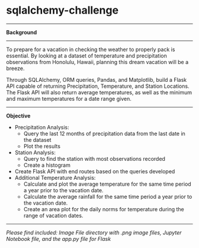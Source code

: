 # sqlalchemy-challenge
_______________________________
**Background**


_______________________________

To prepare for a vacation in checking the weather to properly pack is essential.  By looking at a dataset of temperature and precipitation observations from Honolulu, Hawaii, planning this dream vacation will be a breeze.  

Through SQLAlchemy, ORM queries, Pandas, and Matplotlib, build a Flask API capable of returning Precipitation, Temperature, and Station Locations.  The Flask API will also return average temperatures, as well as the minimum and maximum temperatures for a date range given.

_______________________________
**Objective**

  * Precipitation Analysis:
    * Query the last 12 months of precipitation data from the last date in the dataset
    * Plot the results
  * Station Analysis:
    * Query to find the station with most observations recorded
    * Create a histogram
  * Create Flask API with end routes based on the queries developed
  * Additional Temperature Analysis:
    * Calculate and plot the average temperature for the same time period a year prior to the vacation date.
    * Calculate the average rainfall for the same time period a year prior to the vacation date.
    * Create an area plot for the daily norms for temperature during the range of vacation dates.




_______________________________

*Please find included: Image File directory with .png image files, Jupyter Notebook file, and the app.py file for Flask*
